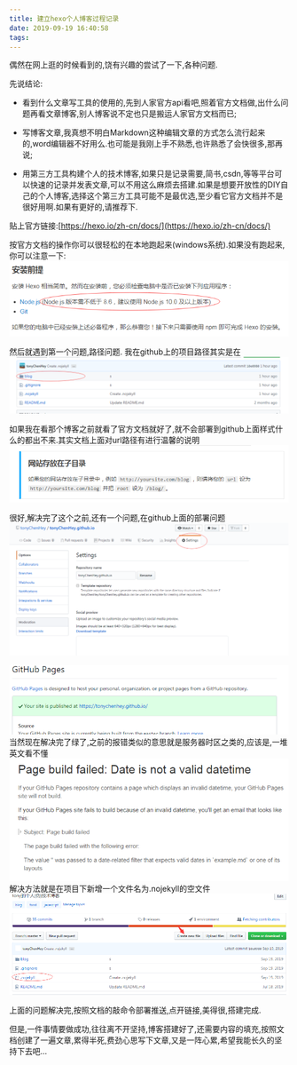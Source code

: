 ```yaml
---
title: 建立hexo个人博客过程记录
date: 2019-09-19 16:40:58
tags:
---
```

偶然在网上逛的时候看到的,饶有兴趣的尝试了一下,各种问题.

先说结论:

   - 看到什么文章写工具的使用的,先到人家官方api看吧,照着官方文档做,出什么问题再看文章博客,别人博客说不定也只是搬运人家官方文档而已;

   - 写博客文章,我真想不明白Markdown这种编辑文章的方式怎么流行起来的,word编辑器不好用么.也可能是我刚上手不熟悉,也许熟悉了会快很多,那再说;

   - 用第三方工具构建个人的技术博客,如果只是记录需要,简书,csdn,等等平台可以快速的记录并发表文章,可以不用这么麻烦去搭建.如果是想要开放性的DIY自己的个人博客,选择这个第三方工具可能不是最优选,至少看它官方文档并不是很好用啊.如果有更好的,请推荐下.

贴上官方链接:[https://hexo.io/zh-cn/docs/](https://hexo.io/zh-cn/docs/)

按官方文档的操作你可以很轻松的在本地跑起来(windows系统).如果没有跑起来,你可以注意一下:
![](/blog/images/5106777-240a8745b1e195f1.png)

然后就遇到第一个问题,路径问题.
我在github上的项目路径其实是在![](/blog/images/5106777-2a92ba6f32a3d3f9.png)

如果我在看那个博客之前就看了官方文档就好了,就不会部署到github上面样式什么的都出不来.其实文档上面对url路径有进行温馨的说明
![这个配置在根目录的_config.yml文件中修改](/blog/images/5106777-b79265113319f19c.png)

很好,解决完了这个之前,还有一个问题,在github上面的部署问题
![](/blog/images/5106777-920c509dfffadc21.png)

![](/blog/images/5106777-87cfc19d337ca8d1.png)
当然现在解决完了绿了,之前的报错类似的意思就是服务器时区之类的,应该是,一堆英文看不懂
![](/blog/images/5106777-a10e999040e7762c.png)
解决方法就是在项目下新增一个文件名为.nojekyll的空文件
![](/blog/images/5106777-cf08e99288003e68.png)

上面的问题解决完,按照文档的敲命令部署推送,点开链接,美得很,搭建完成.

但是,一件事情要做成功,往往离不开坚持,博客搭建好了,还需要内容的填充,按照文档创建了一遍文章,累得半死,费劲心思写下文章,又是一阵心累,希望我能长久的坚持下去吧...

